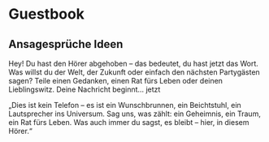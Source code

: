 # Guestbook

## Ansagesprüche Ideen

Hey! Du hast den Hörer abgehoben – das bedeutet, du hast jetzt das Wort. Was willst du der Welt, der Zukunft oder einfach den nächsten Partygästen sagen? Teile einen Gedanken, einen Rat fürs Leben oder deinen Lieblingswitz. Deine Nachricht beginnt… jetzt



„Dies ist kein Telefon – es ist ein Wunschbrunnen, ein Beichtstuhl, ein Lautsprecher ins Universum. Sag uns, was zählt: ein Geheimnis, ein Traum, ein Rat fürs Leben. Was auch immer du sagst, es bleibt – hier, in diesem Hörer.“